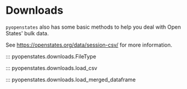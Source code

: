 # Downloads

`pyopenstates` also has some basic methods to help you deal with Open States' bulk data.

See https://openstates.org/data/session-csv/ for more information.

::: pyopenstates.downloads.FileType

::: pyopenstates.downloads.load_csv

::: pyopenstates.downloads.load_merged_dataframe
